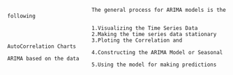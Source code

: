                                The general process for ARIMA models is the following

                               1.Visualizing the Time Series Data
                               2.Making the time series data stationary
                               3.Ploting the Correlation and AutoCorrelation Charts
                               4.Constructing the ARIMA Model or Seasonal ARIMA based on the data
                               5.Using the model for making predictions
